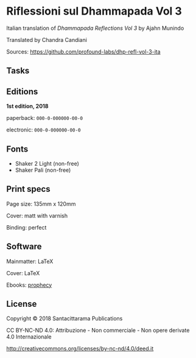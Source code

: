 # Riflessioni sul Dhammapada Vol 3

Italian translation of *Dhammapada Reflections Vol 3* by Ajahn Munindo

Translated by Chandra Candiani

Sources: <https://github.com/profound-labs/dhp-refl-vol-3-ita>

## Tasks

## Editions

**1st edition, 2018**

paperback: `000-0-000000-00-0`

electronic: `000-0-000000-00-0`

## Fonts

- Shaker 2 Light (non-free)
- Shaker Pali (non-free)

## Print specs

Page size: 135mm x 120mm

Cover: matt with varnish

Binding: perfect

## Software

Mainmatter: LaTeX

Cover: LaTeX

Ebooks: [prophecy](https://github.com/profound-labs/prophecy)

## License

Copyright &copy; 2018 Santacittarama Publications

CC BY-NC-ND 4.0: Attribuzione - Non commerciale - Non opere derivate 4.0 Internazionale

<http://creativecommons.org/licenses/by-nc-nd/4.0/deed.it>

